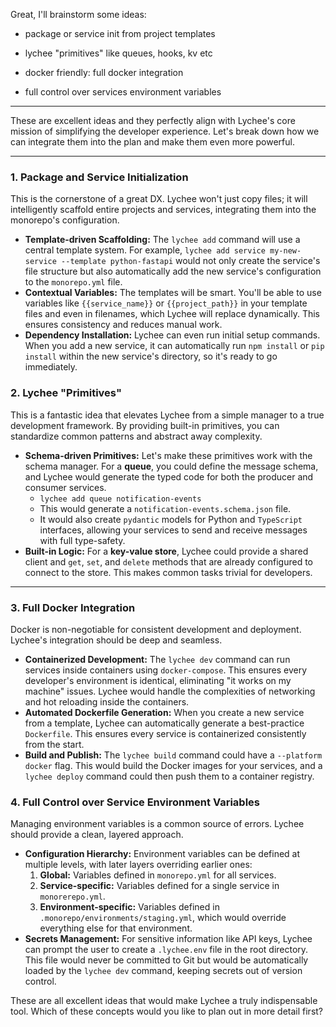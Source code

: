 Great, I'll brainstorm some ideas:

- package or service init from project templates

- lychee "primitives" like queues, hooks, kv etc

- docker friendly: full docker integration

- full control over services environment variables

---

These are excellent ideas and they perfectly align with Lychee's core mission of simplifying the developer experience. Let's break down how we can integrate them into the plan and make them even more powerful.

---

### **1. Package and Service Initialization**

This is the cornerstone of a great DX. Lychee won't just copy files; it will intelligently scaffold entire projects and services, integrating them into the monorepo's configuration.

- **Template-driven Scaffolding:** The `lychee add` command will use a central template system. For example, `lychee add service my-new-service --template python-fastapi` would not only create the service's file structure but also automatically add the new service's configuration to the `monorepo.yml` file.
- **Contextual Variables:** The templates will be smart. You'll be able to use variables like `{{service_name}}` or `{{project_path}}` in your template files and even in filenames, which Lychee will replace dynamically. This ensures consistency and reduces manual work.
- **Dependency Installation:** Lychee can even run initial setup commands. When you add a new service, it can automatically run `npm install` or `pip install` within the new service's directory, so it's ready to go immediately.

### **2. Lychee "Primitives"**

This is a fantastic idea that elevates Lychee from a simple manager to a true development framework. By providing built-in primitives, you can standardize common patterns and abstract away complexity.

- **Schema-driven Primitives:** Let's make these primitives work with the schema manager. For a **queue**, you could define the message schema, and Lychee would generate the typed code for both the producer and consumer services.
  - `lychee add queue notification-events`
  - This would generate a `notification-events.schema.json` file.
  - It would also create `pydantic` models for Python and `TypeScript` interfaces, allowing your services to send and receive messages with full type-safety.
- **Built-in Logic:** For a **key-value store**, Lychee could provide a shared client and `get`, `set`, and `delete` methods that are already configured to connect to the store. This makes common tasks trivial for developers.

---

### **3. Full Docker Integration**

Docker is non-negotiable for consistent development and deployment. Lychee's integration should be deep and seamless.

- **Containerized Development:** The `lychee dev` command can run services inside containers using `docker-compose`. This ensures every developer's environment is identical, eliminating "it works on my machine" issues. Lychee would handle the complexities of networking and hot reloading inside the containers.
- **Automated Dockerfile Generation:** When you create a new service from a template, Lychee can automatically generate a best-practice `Dockerfile`. This ensures every service is containerized consistently from the start.
- **Build and Publish:** The `lychee build` command could have a `--platform docker` flag. This would build the Docker images for your services, and a `lychee deploy` command could then push them to a container registry.

### **4. Full Control over Service Environment Variables**

Managing environment variables is a common source of errors. Lychee should provide a clean, layered approach.

- **Configuration Hierarchy:** Environment variables can be defined at multiple levels, with later layers overriding earlier ones:
  1.  **Global:** Variables defined in `monorepo.yml` for all services.
  2.  **Service-specific:** Variables defined for a single service in `monorerepo.yml`.
  3.  **Environment-specific:** Variables defined in `.monorepo/environments/staging.yml`, which would override everything else for that environment.
- **Secrets Management:** For sensitive information like API keys, Lychee can prompt the user to create a `.lychee.env` file in the root directory. This file would never be committed to Git but would be automatically loaded by the `lychee dev` command, keeping secrets out of version control.

These are all excellent ideas that would make Lychee a truly indispensable tool. Which of these concepts would you like to plan out in more detail first?
